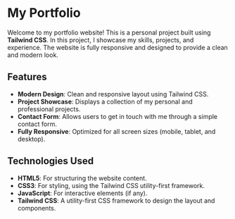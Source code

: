 # My Portfolio

Welcome to my portfolio website! This is a personal project built using **Tailwind CSS**. In this project, I showcase my skills, projects, and experience. The website is fully responsive and designed to provide a clean and modern look.

## Features

- **Modern Design**: Clean and responsive layout using Tailwind CSS.
- **Project Showcase**: Displays a collection of my personal and professional projects.
- **Contact Form**: Allows users to get in touch with me through a simple contact form.
- **Fully Responsive**: Optimized for all screen sizes (mobile, tablet, and desktop).

## Technologies Used

- **HTML5**: For structuring the website content.
- **CSS3**: For styling, using the Tailwind CSS utility-first framework.
- **JavaScript**: For interactive elements (if any).
- **Tailwind CSS**: A utility-first CSS framework to design the layout and components.
